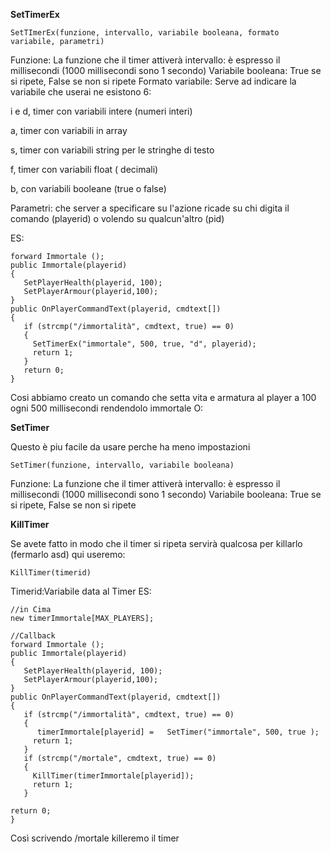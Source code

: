 **SetTimerEx**

```
SetTImerEx(funzione, intervallo, variabile booleana, formato variabile, parametri)
```

Funzione: La funzione che il timer attiverà
intervallo: è espresso il millisecondi (1000 millisecondi sono 1 secondo)
Variabile booleana: True se si ripete, False se non si ripete
Formato variabile: Serve ad indicare la variabile che userai ne esistono 6:

i e d, timer con variabili intere (numeri interi)

a, timer con variabili in array

s, timer con variabili string per le stringhe di testo

f, timer con variabili float ( decimali)

b, con variabili booleane (true o false)

Parametri: che server a specificare su l'azione ricade su chi digita il comando (playerid) o volendo su qualcun'altro (pid)

ES:
```
forward Immortale ();
public Immortale(playerid)
{
   SetPlayerHealth(playerid, 100);
   SetPlayerArmour(playerid,100);
}
public OnPlayerCommandText(playerid, cmdtext[])
{
   if (strcmp("/immortalità", cmdtext, true) == 0)
   {
     SetTimerEx("immortale", 500, true, "d", playerid);
     return 1;
   }
   return 0;
}
```

Cosi abbiamo creato un comando che setta vita e armatura al player a 100 ogni 500 millisecondi rendendolo immortale O:

**SetTimer**

Questo è piu facile da usare perche ha meno impostazioni
```
SetTimer(funzione, intervallo, variabile booleana)
```

Funzione: La funzione che il timer attiverà
intervallo: è espresso il millisecondi (1000 millisecondi sono 1 secondo)
Variabile booleana: True se si ripete, False se non si ripete

**KillTimer**

Se avete fatto in modo che il timer si ripeta servirà qualcosa per killarlo (fermarlo asd)
qui useremo:
```
KillTimer(timerid)
```
Timerid:Variabile data al Timer
ES:
```
//in Cima
new timerImmortale[MAX_PLAYERS];

//Callback
forward Immortale ();
public Immortale(playerid)
{
   SetPlayerHealth(playerid, 100);
   SetPlayerArmour(playerid,100);
}
public OnPlayerCommandText(playerid, cmdtext[])
{
   if (strcmp("/immortalità", cmdtext, true) == 0)
   {
      timerImmortale[playerid] =   SetTimer("immortale", 500, true );
     return 1;
   }
   if (strcmp("/mortale", cmdtext, true) == 0)
   {
     KillTimer(timerImmortale[playerid]);
     return 1;
   }

return 0;
}
```

Così scrivendo /mortale killeremo il timer
